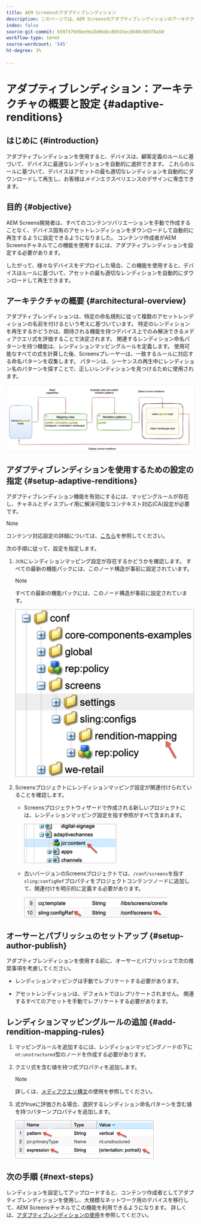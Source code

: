 ```yaml
---
title: AEM Screensのアダプティブレンディション
description: このページでは、AEM Screensのアダプティブレンディションのアーキテクチャの概要と設定について説明します。
index: false
source-git-commit: b597370d9ee9e2b06ebcd6915ecd949c003f8a50
workflow-type: tm+mt
source-wordcount: '545'
ht-degree: 3%

---
```



# アダプティブレンディション：アーキテクチャの概要と設定 {#adaptive-renditions}

## はじめに {#introduction}

アダプティブレンディションを使用すると、デバイスは、顧客定義のルールに基づいて、デバイスに最適なレンディションを自動的に選択できます。 これらのルールに基づいて、デバイスはアセットの最も適切なレンディションを自動的にダウンロードして再生し、お客様は&#x200B;*メイン*&#x200B;エクスペリエンスのデザインに専念できます。

## 目的 {#objective}

AEM Screens開発者は、すべてのコンテンツバリエーションを手動で作成することなく、デバイス固有のアセットレンディションをダウンロードして自動的に再生するように設定できるようになりました。 コンテンツ作成者がAEM Screensチャネルでこの機能を使用するには、アダプティブレンディションを設定する必要があります。

したがって、様々なデバイスをデプロイした場合、この機能を使用すると、デバイスはルールに基づいて、アセットの最も適切なレンディションを自動的にダウンロードして再生できます。

## アーキテクチャの概要 {#architectural-overview}

アダプティブレンディションは、特定の命名規則に従って複数のアセットレンディションの名前を付けるという考えに基づいています。 特定のレンディションを再生するかどうかは、期待される機能を持つデバイス上でのみ解決できるメディアクエリ式を評価することで決定されます。 関連するレンディション命名パターンを持つ機能は、レンディションマッピングルールを定義します。 使用可能なすべての式を計算した後、Screensプレーヤーは、一致するルールに対応する命名パターンを収集します。 パターンは、シーケンスの再生中にレンディション名のパターンを探すことで、正しいレンディションを見つけるために使用されます。

![画像](/help/user-guide/assets/adaptive-renditions/adaptive-renditions.png)

## アダプティブレンディションを使用するための設定の指定 {#setup-adaptive-renditions}

アダプティブレンディション機能を有効にするには、マッピングルールが存在し、チャネルとディスプレイ用に解決可能なコンテキスト対応(CA)設定が必要です。

>[!NOTE]
>コンテンツ対応設定の詳細については、[こちら](https://sling.apache.org/documentation/bundles/context-aware-configuration/context-aware-configuration.html)を参照してください。

次の手順に従って、設定を指定します。

1. `JCR`にレンディションマッピング設定が存在するかどうかを確認します。 すべての最新の機能パックには、このノード構造が事前に設定されています。

   >[!NOTE]
   >すべての最新の機能パックには、このノード構造が事前に設定されています。

   ![画像](/help/user-guide/assets/adaptive-renditions/mapping-rules1.png)

1. Screensプロジェクトにレンディションマッピング設定が関連付けられていることを確認します。

   * Screensプロジェクトウィザードで作成される新しいプロジェクトには、レンディションマッピング設定を指す参照がすべて含まれます。

      ![画像](/help/user-guide/assets/adaptive-renditions/mapping-rules2.png)

   * 古いバージョンのScreensプロジェクトでは、`/conf/screens`を指す`sling:configRef`プロパティをプロジェクトコンテンツノードに追加して、関連付けを明示的に定義する必要があります。

      ![画像](/help/user-guide/assets/adaptive-renditions/mapping-rules3.png)

## オーサーとパブリッシュのセットアップ {#setup-author-publish}

アダプティブレンディションを使用する前に、オーサーとパブリッシュで次の推奨事項を考慮してください。

* レンディションマッピングは手動でレプリケートする必要があります。

* アセットレンディションは、デフォルトではレプリケートされません。 関連するすべてのアセットを手動でレプリケートする必要があります。

## レンディションマッピングルールの追加 {#add-rendition-mapping-rules}

1. マッピングルールを追加するには、レンディションマッピングノードの下に`nt:unstructured`型のノードを作成する必要があります。

1. クエリ式を含む値を持つ式プロパティを追加します。

   >[!NOTE]
   >詳しくは、[メディアクエリ構文](https://developer.mozilla.org/en-US/docs/Web/CSS/Media_Queries/Using_media_queries)の使用を参照してください。

1. 式がtrueに評価される場合、選択するレンディション命名パターンを含む値を持つパターンプロパティを追加します。

   ![画像](/help/user-guide/assets/adaptive-renditions/mapping-rules4.png)



## 次の手順 {#next-steps}

レンディションを設定してアップロードすると、コンテンツ作成者としてアダプティブレンディションを使用し、大規模なネットワーク用のデバイスを移行して、AEM Screensチャネルでこの機能を利用できるようになります。 詳しくは、[アダプティブレンディションの使用](/help/user-guide/using-adaptive-renditions.md)を参照してください。
